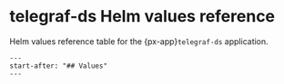 ```{px-app-values} telegraf-ds
```

# telegraf-ds Helm values reference

Helm values reference table for the {px-app}`telegraf-ds` application.

```{include} ../../../services/telegraf-ds/README.md
---
start-after: "## Values"
---
```

